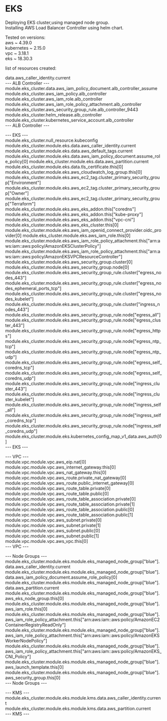 # EKS
Deploying EKS cluster,using managed node group.  
Installing AWS Load Balancer Controller using helm chart.  

Tested on versions:  
aws ~ 4.39.0  
kubernetes ~ 2.15.0  
vpc ~ 3.18.1  
eks ~ 18.30.3  
  
list of resources created:  
  
data.aws_caller_identity.current  
--- ALB Controller ---  
module.eks_cluster.data.aws_iam_policy_document.alb_controller_assume  
module.eks_cluster.aws_iam_policy.alb_controller  
module.eks_cluster.aws_iam_role.alb_controller  
module.eks_cluster.aws_iam_role_policy_attachment.alb_controller  
module.eks_cluster.aws_security_group_rule.alb_controller_9443  
module.eks_cluster.helm_release.alb_controller  
module.eks_cluster.kubernetes_service_account.alb_controller  
--- ALB Controller ---  
  
--- EKS ---  
module.eks_cluster.null_resource.kubeconfig  
module.eks_cluster.module.eks.data.aws_caller_identity.current  
module.eks_cluster.module.eks.data.aws_default_tags.current
module.eks_cluster.module.eks.data.aws_iam_policy_document.assume_role_policy[0]
module.eks_cluster.module.eks.data.aws_partition.current
module.eks_cluster.module.eks.data.tls_certificate.this[0]
module.eks_cluster.module.eks.aws_cloudwatch_log_group.this[0]
module.eks_cluster.module.eks.aws_ec2_tag.cluster_primary_security_group["Environment"]
module.eks_cluster.module.eks.aws_ec2_tag.cluster_primary_security_group["Owner"]
module.eks_cluster.module.eks.aws_ec2_tag.cluster_primary_security_group["Terraform"]
module.eks_cluster.module.eks.aws_eks_addon.this["coredns"]
module.eks_cluster.module.eks.aws_eks_addon.this["kube-proxy"]
module.eks_cluster.module.eks.aws_eks_addon.this["vpc-cni"]
module.eks_cluster.module.eks.aws_eks_cluster.this[0]
module.eks_cluster.module.eks.aws_iam_openid_connect_provider.oidc_provider[0]
module.eks_cluster.module.eks.aws_iam_role.this[0]
module.eks_cluster.module.eks.aws_iam_role_policy_attachment.this["arn:aws:iam::aws:policy/AmazonEKSClusterPolicy"]
module.eks_cluster.module.eks.aws_iam_role_policy_attachment.this["arn:aws:iam::aws:policy/AmazonEKSVPCResourceController"]
module.eks_cluster.module.eks.aws_security_group.cluster[0]
module.eks_cluster.module.eks.aws_security_group.node[0]
module.eks_cluster.module.eks.aws_security_group_rule.cluster["egress_nodes_443"]
module.eks_cluster.module.eks.aws_security_group_rule.cluster["egress_nodes_ephemeral_ports_tcp"]
module.eks_cluster.module.eks.aws_security_group_rule.cluster["egress_nodes_kubelet"]
module.eks_cluster.module.eks.aws_security_group_rule.cluster["ingress_nodes_443"]
module.eks_cluster.module.eks.aws_security_group_rule.node["egress_all"]
module.eks_cluster.module.eks.aws_security_group_rule.node["egress_cluster_443"]
module.eks_cluster.module.eks.aws_security_group_rule.node["egress_https"]
module.eks_cluster.module.eks.aws_security_group_rule.node["egress_ntp_tcp"]
module.eks_cluster.module.eks.aws_security_group_rule.node["egress_ntp_udp"]
module.eks_cluster.module.eks.aws_security_group_rule.node["egress_self_coredns_tcp"]
module.eks_cluster.module.eks.aws_security_group_rule.node["egress_self_coredns_udp"]
module.eks_cluster.module.eks.aws_security_group_rule.node["ingress_cluster_443"]
module.eks_cluster.module.eks.aws_security_group_rule.node["ingress_cluster_kubelet"]
module.eks_cluster.module.eks.aws_security_group_rule.node["ingress_self_all"]
module.eks_cluster.module.eks.aws_security_group_rule.node["ingress_self_coredns_tcp"]
module.eks_cluster.module.eks.aws_security_group_rule.node["ingress_self_coredns_udp"]
module.eks_cluster.module.eks.kubernetes_config_map_v1_data.aws_auth[0]  
--- EKS ---  

--- VPC ---  
module.vpc.module.vpc.aws_eip.nat[0]  
module.vpc.module.vpc.aws_internet_gateway.this[0]  
module.vpc.module.vpc.aws_nat_gateway.this[0]  
module.vpc.module.vpc.aws_route.private_nat_gateway[0]  
module.vpc.module.vpc.aws_route.public_internet_gateway[0]  
module.vpc.module.vpc.aws_route_table.private[0]  
module.vpc.module.vpc.aws_route_table.public[0]  
module.vpc.module.vpc.aws_route_table_association.private[0]  
module.vpc.module.vpc.aws_route_table_association.private[1]  
module.vpc.module.vpc.aws_route_table_association.public[0]  
module.vpc.module.vpc.aws_route_table_association.public[1]  
module.vpc.module.vpc.aws_subnet.private[0]  
module.vpc.module.vpc.aws_subnet.private[1]  
module.vpc.module.vpc.aws_subnet.public[0]  
module.vpc.module.vpc.aws_subnet.public[1]  
module.vpc.module.vpc.aws_vpc.this[0]  
--- VPC ---  

--- Node Groups ---  
module.eks_cluster.module.eks.module.eks_managed_node_group["blue"].data.aws_caller_identity.current  
module.eks_cluster.module.eks.module.eks_managed_node_group["blue"].data.aws_iam_policy_document.assume_role_policy[0]  
module.eks_cluster.module.eks.module.eks_managed_node_group["blue"].data.aws_partition.current  
module.eks_cluster.module.eks.module.eks_managed_node_group["blue"].aws_eks_node_group.this[0]  
module.eks_cluster.module.eks.module.eks_managed_node_group["blue"].aws_iam_role.this[0]  
module.eks_cluster.module.eks.module.eks_managed_node_group["blue"].aws_iam_role_policy_attachment.this["arn:aws:iam::aws:policy/AmazonEC2ContainerRegistryReadOnly"]  
module.eks_cluster.module.eks.module.eks_managed_node_group["blue"].aws_iam_role_policy_attachment.this["arn:aws:iam::aws:policy/AmazonEKSWorkerNodePolicy"]  
module.eks_cluster.module.eks.module.eks_managed_node_group["blue"].aws_iam_role_policy_attachment.this["arn:aws:iam::aws:policy/AmazonEKS_CNI_Policy"]  
module.eks_cluster.module.eks.module.eks_managed_node_group["blue"].aws_launch_template.this[0]  
module.eks_cluster.module.eks.module.eks_managed_node_group["blue"].aws_security_group.this[0]  
--- Node Groups ---  

--- KMS ---  
module.eks_cluster.module.eks.module.kms.data.aws_caller_identity.current  
module.eks_cluster.module.eks.module.kms.data.aws_partition.current  
--- KMS ---  
